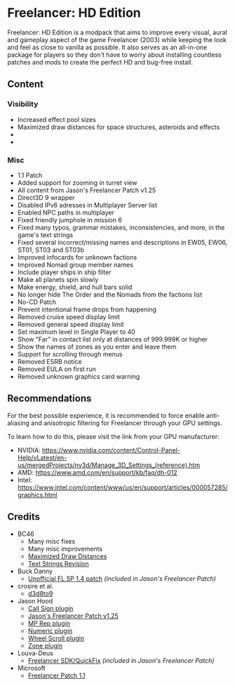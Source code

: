 # Freelancer: HD Edition
Freelancer: HD Edition is a modpack that aims to improve every visual, aural and gameplay aspect of the game Freelancer (2003) while keeping the look and feel as close to vanilla as possible. It also serves as an all-in-one package for players so they don't have to worry about installing countless patches and mods to create the perfect HD and bug-free install.

## Content
### Visibility
* Increased effect pool sizes
* Maximized draw distances for space structures, asteroids and effects
* 
* 

### Misc
* 1.1 Patch
* Added support for zooming in turret view
* All content from Jason's Freelancer Patch v1.25
* Direct3D 9 wrapper
* Disabled IPv6 adresses in Multiplayer Server list
* Enabled NPC paths in multiplayer
* Fixed friendly jumphole in mission 6
* Fixed many typos, grammar mistakes, inconsistencies, and more, in the game's text strings
* Fixed several incorrect/missing names and descriptions in EW05, EW06, ST01, ST03 and ST03b
* Improved infocards for unknown factions
* Improved Nomad group member names
* Include player ships in ship filter
* Make all planets spin slowly
* Make energy, shield, and hull bars solid
* No longer hide The Order and the Nomads from the factions list
* No-CD Patch
* Prevent intentional frame drops from happening
* Removed cruise speed display limit
* Removed general speed display limit
* Set maximum level in Single Player to 40
* Show "Far" in contact list only at distances of 999.999K or higher
* Show the names of zones as you enter and leave them
* Support for scrolling through menus
* Removed ESRB notice
* Removed EULA on first run
* Removed unknown graphics card warning

## Recommendations 
For the best possible experience, it is recommended to force enable anti-aliasing and anisotropic filtering for Freelancer through your GPU settings.

To learn how to do this, please visit the link from your GPU manufacturer:
* NVIDIA: https://www.nvidia.com/content/Control-Panel-Help/vLatest/en-us/mergedProjects/nv3d/Manage_3D_Settings_(reference).htm
* AMD: https://www.amd.com/en/support/kb/faq/dh-012
* Intel: https://www.intel.com/content/www/us/en/support/articles/000057285/graphics.html

## Credits
* BC46 
  - Many misc fixes
  - Many misc improvements
  - [Maximized Draw Distances](https://github.com/BC46/freelancer-maximized-draw-distances)
  - [Text Strings Revision](https://github.com/BC46/freelancer-text-strings-revision) 
* Buck Danny
  - [Unofficial FL SP 1.4 patch](https://www.moddb.com/games/freelancer/downloads/freelancer-unofficial-patch-14) *(included in Jason's Freelancer Patch)*
* crosire et al.
  - [d3d8to9](https://github.com/crosire/d3d8to9)
* Jason Hood
  - [Call Sign plugin](http://adoxa.altervista.org/freelancer/plugins.html)
  - [Jason's Freelancer Patch v1.25](http://adoxa.altervista.org/freelancer/index.html)
  - [MP Rep plugin](http://adoxa.altervista.org/freelancer/plugins.html)
  - [Numeric plugin](http://adoxa.altervista.org/freelancer/plugins.html)
  - [Wheel Scroll plugin](http://adoxa.altervista.org/freelancer/plugins.html)
  - [Zone plugin](http://adoxa.altervista.org/freelancer/plugins.html)
* Louva-Deus
  - [Freelancer SDK/QuickFix](https://swat-portal.com/forum/filebase/file/619-freelancer-quickfix-1-0c/) *(included in Jason's Freelancer Patch)*
* Microsoft
  - [Freelancer Patch 1.1](https://www.moddb.com/games/freelancer/downloads/freelancer-patch-11)
